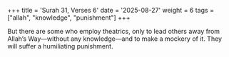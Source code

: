 +++
title = 'Surah 31, Verses 6'
date = '2025-08-27'
weight = 6
tags = ["allah", "knowledge", "punishment"]
+++

But there are some who employ theatrics, only to lead others away from Allah’s Way—without any knowledge—and to make a mockery of it. They will suffer a humiliating punishment.